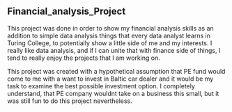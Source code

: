 ## Financial_analysis_Project

This project was done in order to show my financial analysis skills as an addition to simple data analysis things that every data analyst learns in Turing College, to potentially show a little side of me and my interests. I really like data analysis, and if I can unite that with finance side of things, I tend to really enjoy the projects that I am working on. 

This project was created with a hypothetical assumption that PE fund would come to me with a want to invest in Baltic car dealer and it would be my task to examine the best possible investment option. I completely understand, that PE company wouldnt take on a business this small, but it was still fun to do this project nevertheless.

